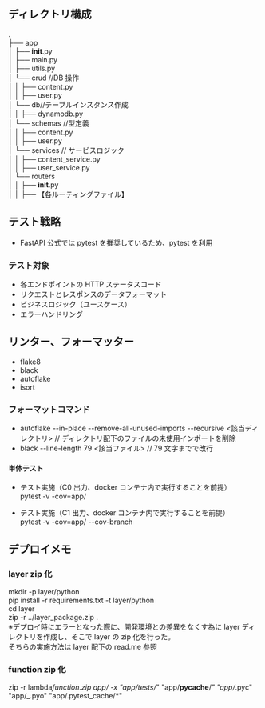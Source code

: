 ## ディレクトリ構成

.<br>
├── app<br>
│ ├── **init**.py<br>
│ ├── main.py<br>
│ ├── utils.py<br>
│ └── crud //DB 操作<br>
│ │ ├── content.py<br>
│ │ ├── user.py<br>
│ └── db//テーブルインスタンス作成<br>
│ │ ├── dynamodb.py<br>
│ └── schemas //型定義<br>
│ │ ├── content.py<br>
│ │ ├── user.py<br>
│ └── services // サービスロジック<br>
│ │ ├── content_service.py<br>
│ │ ├── user_service.py<br>
│ └── routers<br>
│ │ ├── **init**.py<br>
│ │ ├── 【各ルーティングファイル】<br>

## テスト戦略

- FastAPI 公式では pytest を推奨しているため、pytest を利用

### テスト対象

- 各エンドポイントの HTTP ステータスコード
- リクエストとレスポンスのデータフォーマット
- ビジネスロジック（ユースケース）
- エラーハンドリング

## リンター、フォーマッター

- flake8
- black
- autoflake
- isort

### フォーマットコマンド

- autoflake --in-place --remove-all-unused-imports --recursive <該当ディレクトリ> // ディレクトリ配下のファイルの未使用インポートを削除
- black --line-length 79 <該当ファイル> // 79 文字までで改行

#### 単体テスト

- テスト実施（C0 出力、docker コンテナ内で実行することを前提）<br>
  pytest -v -cov=app/

- テスト実施（C1 出力、docker コンテナ内で実行することを前提）<br>
  pytest -v -cov=app/ --cov-branch

## デプロイメモ

### layer zip 化

mkdir -p layer/python<br>
pip install -r requirements.txt -t layer/python<br>
cd layer<br>
zip -r ../layer_package.zip .<br>
※デプロイ時にエラーとなった際に、開発環境との差異をなくす為に layer ディレクトリを作成し、そこで layer の zip 化を行った。<br>
そちらの実施方法は layer 配下の read.me 参照

### function zip 化

zip -r lambda*function.zip app/ -x "app/tests/*" "app/**pycache**/_" "app/_.pyc" "app/\_.pyo" "app/.pytest_cache/\*"
